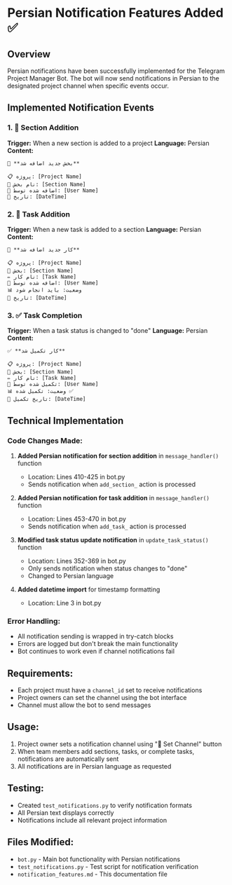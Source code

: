# Persian Notification Features Added ✅

## Overview
Persian notifications have been successfully implemented for the Telegram Project Manager Bot. The bot will now send notifications in Persian to the designated project channel when specific events occur.

## Implemented Notification Events

### 1. 📂 Section Addition
**Trigger:** When a new section is added to a project
**Language:** Persian
**Content:**
```
📂 **بخش جدید اضافه شد**

📋 پروژه: [Project Name]
📂 نام بخش: [Section Name]
👤 اضافه شده توسط: [User Name]
📅 تاریخ: [DateTime]
```

### 2. 📝 Task Addition  
**Trigger:** When a new task is added to a section
**Language:** Persian
**Content:**
```
📝 **کار جدید اضافه شد**

📋 پروژه: [Project Name]
📂 بخش: [Section Name]
✏️ نام کار: [Task Name]
👤 اضافه شده توسط: [User Name]
📊 وضعیت: باید انجام شود
📅 تاریخ: [DateTime]
```

### 3. ✅ Task Completion
**Trigger:** When a task status is changed to "done"
**Language:** Persian
**Content:**
```
✅ **کار تکمیل شد**

📋 پروژه: [Project Name]
📂 بخش: [Section Name]
✏️ نام کار: [Task Name]
👤 تکمیل شده توسط: [User Name]
📊 وضعیت: تکمیل شده ✅
📅 تاریخ تکمیل: [DateTime]
```

## Technical Implementation

### Code Changes Made:

1. **Added Persian notification for section addition** in `message_handler()` function
   - Location: Lines 410-425 in bot.py
   - Sends notification when `add_section_` action is processed

2. **Added Persian notification for task addition** in `message_handler()` function
   - Location: Lines 453-470 in bot.py
   - Sends notification when `add_task_` action is processed

3. **Modified task status update notification** in `update_task_status()` function
   - Location: Lines 352-369 in bot.py
   - Only sends notification when status changes to "done"
   - Changed to Persian language

4. **Added datetime import** for timestamp formatting
   - Location: Line 3 in bot.py

### Error Handling:
- All notification sending is wrapped in try-catch blocks
- Errors are logged but don't break the main functionality
- Bot continues to work even if channel notifications fail

## Requirements:
- Each project must have a `channel_id` set to receive notifications
- Project owners can set the channel using the bot interface
- Channel must allow the bot to send messages

## Usage:
1. Project owner sets a notification channel using "📢 Set Channel" button
2. When team members add sections, tasks, or complete tasks, notifications are automatically sent
3. All notifications are in Persian language as requested

## Testing:
- Created `test_notifications.py` to verify notification formats
- All Persian text displays correctly
- Notifications include all relevant project information

## Files Modified:
- `bot.py` - Main bot functionality with Persian notifications
- `test_notifications.py` - Test script for notification verification
- `notification_features.md` - This documentation file
